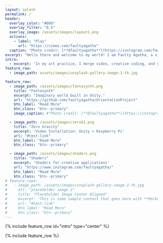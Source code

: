 ```yaml
---
layout: splash
permalink: /
header:
  overlay_color: "#000"
  overlay_filter: "0.5"
  overlay_image: /assets/images/layout1.png
  actions:
    - label: "Play"
      url: "https://vimeo.com/faultyagatha"
  caption: "Photo credit: [**@faultyagatha**](https://instagram.com/faultyagatha/)"
excerpt: "Hello there and welcome to my world! I am Faulty Agatha, a visual artist and creative technologist living in Berlin."
intro: 
  - excerpt: 'In my art practice, I merge video, creative coding, and game design to create experimental visual experiences. I enjoy coding and try to code whenever I can, as for example, I do with this website. Below is the short-list of my works. If you like them drop me a line at **faulty.agatha(at)gmail(dot)com.**'
feature_row:
  - image_path: assets/images/unsplash-gallery-image-1-th.jpg

feature_row:
  - image_path: /assets/images/fantasynth.png
    title: "Fantasynth"
    excerpt: "Imaginary world built in Unity."
    url: "https://github.com/faultyagatha/OrientationProject"
    btn_label: "Read More"
    btn_class: "btn--primary"
    image_caption: #"Photo credit: [**@faultyagatha**](https://instagram.com/faultyagatha/)"

  - image_path: /assets/images/zeroG1.png
    title: "Zero Gravity"
    excerpt: 'Video Installation: Unity + Raspberry Pi'
    url: "#test-link"
    btn_label: "Read More"
    btn_class: "btn--primary"

  - image_path: /assets/images/shaders.png
    title: "Shaders"
    excerpt: 'Shaders for creative applications'
    url: "https://www.instagram.com/faultyagatha/"
    btn_label: "Read More"
    btn_class: "btn--primary"
# feature_row4:
#   - image_path: /assets/images/unsplash-gallery-image-2-th.jpg
#     alt: "placeholder image 2"
#     title: "Placeholder Image Center Aligned"
#     excerpt: 'This is some sample content that goes here with **Markdown** formatting. Centered with `type="center"`'
#     url: "#test-link"
#     btn_label: "Read More"
#     btn_class: "btn--primary"
---
```


{% include feature_row id="intro" type="center" %}

{% include feature_row %}

<!-- {% include feature_row id="feature_row2" type="right" %}

{% include feature_row id="feature_row3" type="center" %}

{% include feature_row id="feature_row4" type="center" %} -->